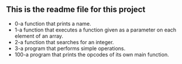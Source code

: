## This is the readme file for this project

* 0-a function that prints a name.
* 1-a function that executes a function given as a parameter on each element of an array.
* 2-a function that searches for an integer.
* 3-a program that performs simple operations.
* 100-a program that prints the opcodes of its own main function.
